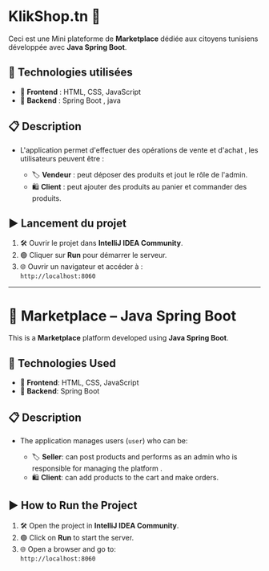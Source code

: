 # KlikShop.tn 🛒 


Ceci est une Mini plateforme de **Marketplace**  dédiée aux citoyens tunisiens développée avec **Java Spring Boot**.

## 🚀 Technologies utilisées

- 🎨 **Frontend** : HTML, CSS, JavaScript  
- 🧠 **Backend** : Spring Boot , java

## 📋 Description

- L'application permet d'effectuer des opérations de vente et d'achat , les utilisateurs peuvent être :

  - 🏷️ **Vendeur** : peut déposer des produits et jout le rôle de l'admin.
  - 🛍️ **Client** : peut ajouter des produits au panier et commander des produits.

## ▶️ Lancement du projet

1. 🛠️ Ouvrir le projet dans **IntelliJ IDEA Community**.
2. 🟢 Cliquer sur **Run** pour démarrer le serveur.
3. 🌐 Ouvrir un navigateur et accéder à :  
   `http://localhost:8060`


---

# 🛒 Marketplace – Java Spring Boot

This is a **Marketplace** platform developed using **Java Spring Boot**.

## 🚀 Technologies Used

- 🎨 **Frontend**: HTML, CSS, JavaScript  
- 🧠 **Backend**: Spring Boot

## 📋 Description

- The application manages users (`user`) who can be:

  - 🏷️ **Seller**: can post products and performs as an admin who is responsible for managing the platform .
  - 🛍️ **Client**: can add products to the cart and make orders.


## ▶️ How to Run the Project

1. 🛠️ Open the project in **IntelliJ IDEA Community**.
2. 🟢 Click on **Run** to start the server.
3. 🌐 Open a browser and go to:  
   `http://localhost:8060`
